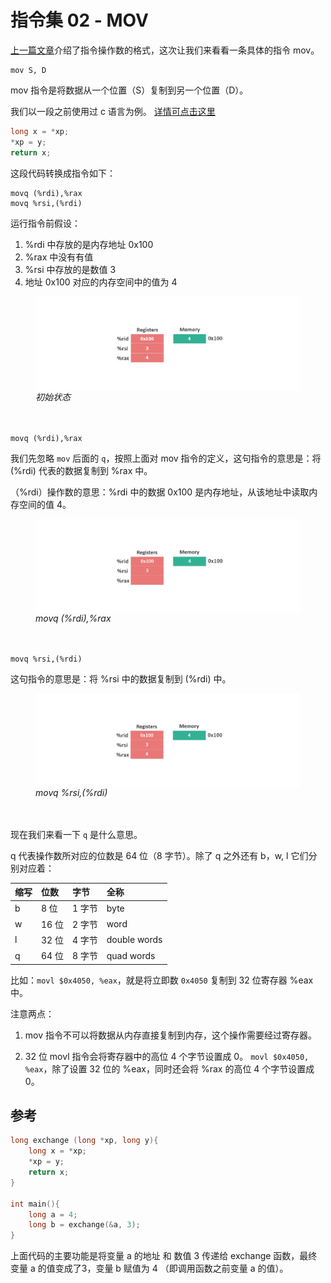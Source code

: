 # 指令集 02 - MOV

[上一篇文章](./指令集1操作数.md)介绍了指令操作数的格式，这次让我们来看看一条具体的指令 mov。

```arm
mov S, D
```

mov 指令是将数据从一个位置（S）复制到另一个位置（D）。

我们以一段之前使用过 c 语言为例。
[详情可点击这里](./寄存器.md)
```c
long x = *xp;
*xp = y;
return x;
```

这段代码转换成指令如下：

```arm
movq (%rdi),%rax
movq %rsi,(%rdi)
```

运行指令前假设：
1. %rdi 中存放的是内存地址 0x100
2. %rax 中没有有值
3. %rsi 中存放的是数值 3
4. 地址 0x100 对应的内存空间中的值为 4

<figure>
    <img src="./doc/illustrations/mov/mov1.PNG" width="700" alt="running time" align="center">
    <figcaption><em>初始状态</em></figcaption>
    <br><br>
</figure>

```arm
movq (%rdi),%rax
```

我们先忽略 `mov` 后面的 `q`，按照上面对 mov 指令的定义，这句指令的意思是：将 (%rdi) 代表的数据复制到 %rax 中。

（%rdi）操作数的意思：%rdi 中的数据 0x100 是内存地址，从该地址中读取内存空间的值 4。

<figure>
    <img src="./doc/illustrations/mov/mov02.gif" width="700" alt="running time" align="center">
    <figcaption><em>movq (%rdi),%rax</em></figcaption>
    <br><br>
</figure>

```arm
movq %rsi,(%rdi)
```
这句指令的意思是：将 %rsi 中的数据复制到 (%rdi) 中。

<figure>
    <img src="./doc/illustrations/mov/mov03.gif" width="700" alt="running time" align="center">
    <figcaption><em>movq %rsi,(%rdi)</em></figcaption>
    <br><br>
</figure>

现在我们来看一下 `q` 是什么意思。

q 代表操作数所对应的位数是 64 位（8 字节）。除了 q 之外还有 b，w, l 它们分别对应着：

|缩写|位数|字节|全称|
|:--|:--|:--|:--|
|b|8 位|1 字节| byte|
|w|16 位|2 字节| word|
|l|32 位|4 字节| double words|
|q|64 位|8 字节| quad words|

比如：`movl $0x4050, %eax`，就是将立即数 `0x4050` 复制到 32 位寄存器 %eax 中。

注意两点：
1. mov 指令不可以将数据从内存直接复制到内存，这个操作需要经过寄存器。

2. 32 位 movl 指令会将寄存器中的高位 4 个字节设置成 0。
`movl $0x4050, %eax`，除了设置 32 位的 %eax，同时还会将 %rax 的高位 4 个字节设置成 0。

## 参考

```c
long exchange (long *xp, long y){
    long x = *xp;
    *xp = y;
    return x;
}

int main(){
    long a = 4;
    long b = exchange(&a, 3);
}
```
上面代码的主要功能是将变量 a 的地址 和 数值 3 传递给 exchange 函数，最终变量 a 的值变成了3，变量 b 赋值为 4 （即调用函数之前变量 a 的值）。

